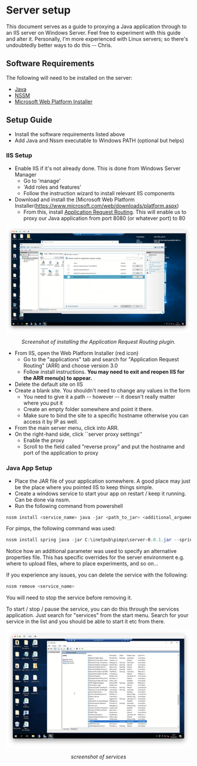 # Server setup

This document serves as a guide to proxying a Java application through to an IIS server on Windows Server. Feel free to
experiment with this guide and alter it. Personally, I'm more experienced with Linux servers; so there's undoubtedly
better ways to do this -- Chris.

## Software Requirements

The following will need to be installed on the server:

- [Java](http://openjdk.java.net)
- [NSSM](https://nssm.cc)
- [Microsoft Web Platform Installer](https://www.microsoft.com/web/downloads/platform.aspx)

## Setup Guide

- Install the software requirements listed above
- Add Java and Nssm executable to Windows PATH (optional but helps)

### IIS Setup

- Enable IIS if it's not already done. This is done from Windows Server Manager
  - Go to 'manage'
  - 'Add roles and features'
  - Follow the instruction wizard to install relevant IIS components
- Download and install the [Microsoft Web Platform Installer(https://www.microsoft.com/web/downloads/platform.aspx)
    - From this,
      install [Application Request Routing](https://www.iis.net/downloads/microsoft/application-request-routing). This
      will enable us to proxy our Java application from port 8080 (or whatever port) to 80

![ARR](resources/images/arr_screnshot.png)
<p style="text-align: center">
  <em>
    Screenshot of installing the Application Request Routing plugin. 
  </em>
</p>

- From IIS, open the Web Platform Installer (red icon)
    - Go to the "applications" tab and search for "Application Request Routing" (ARR) and choose version 3.0
    - Follow install instructions. **You may need to exit and reopen IIS for the ARR menu(s) to appear.**
- Delete the default site on IIS
- Create a blank site. You shouldn't need to change any values in the form
    - You need to give it a path -- however -- it doesn't really matter where you put it
    - Create an empty folder somewhere and point it there.
    - Make sure to bind the site to a specific hostname otherwise you can access it by IP as well.
- From the main server menu, click into ARR.
- On the right-hand side, click ``server proxy settings''
    - Enable the proxy
    - Scroll to the field called "reverse proxy" and put the hostname and port of the application to proxy

### Java App Setup

- Place the JAR file of your application somewhere. A good place may just be the place where you pointed IIS to keep
  things simple.
- Create a windows service to start your app on restart / keep it running. Can be done via nssm.
- Run the following command from powershell

```powershell
nssm install <service_name> java -jar <path_to_jar> <additional_arguments>
```

For pimps, the following command was used:

```powershell
nssm install spring java -jar C:\inetpub\pimps\server-0.0.1.jar --spring.config.location=file:\\\C:\inetpub\pimps\application.properties
```

Notice how an additional parameter was used to specify an alternative properties file. This has specific overrides for
the server environment e.g. where to upload files, where to place experiments, and so on...

If you experience any issues, you can delete the service with the following:

```powershell
nssm remove <service_name>
```

You will need to stop the service before removing it.

To start / stop / pause the service, you can do this through the services application. Just search for "services" from
the start menu. Search for your service in the list and you should be able to start it etc from there.

![screenshot of services](resources/images/services_screenshot.png)
<p style="text-align: center">
  <em>
    screenshot of services
  </em>
</p>
